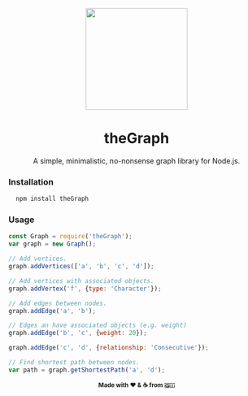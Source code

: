<p align="center">
<img height="200px" align="center" src="https://i.imgur.com/9vwD10z.png" />
</p>

<h1 style="border-bottom: none:" align="center">theGraph</h1>

<p align="center">A simple, minimalistic, no-nonsense graph library for Node.js.</p>



### Installation
```JavaScript
  npm install theGraph
```

### Usage

```JavaScript
const Graph = require('theGraph');
var graph = new Graph();

// Add vertices.
graph.addVertices(['a', 'b', 'c', 'd']);

// Add vertices with associated objects.
graph.addVertex('f', {type: 'Character'});

// Add edges between nodes.
graph.addEdge('a', 'b');

// Edges an have associated objects (e.g. weight)
graph.addEdge('b', 'c', {weight: 20});

graph.addEdge('c', 'd', {relationship: 'Consecutive'});

// Find shortest path between nodes.
var path = graph.getShortestPath('a', 'd');
```
<p align="center"><sub><strong>Made with ❤️ & ☕️ from 🇬🇮</strong></sub></p>
